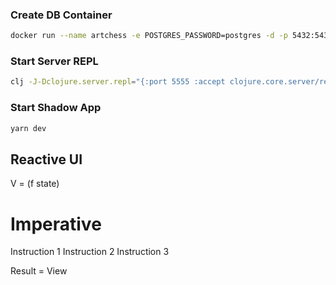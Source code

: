 ### Create DB Container
  
``` bash
docker run --name artchess -e POSTGRES_PASSWORD=postgres -d -p 5432:5432 postgres
```

### Start Server REPL

``` bash
clj -J-Dclojure.server.repl="{:port 5555 :accept clojure.core.server/repl}"
```

### Start Shadow App

```  bash
yarn dev
```



## Reactive UI

V = (f state) 

# Imperative 

Instruction 1
Instruction 2
Instruction 3

Result = View
